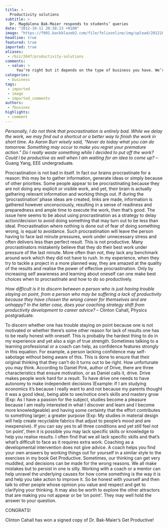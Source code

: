 ```yaml
---
title: >
  Productivity solutions
subtitle: >
  Dr. Magdalena Bak-Maier responds to students’ queries
date: "2012-10-11 20:38:13 +0100"
image: "https://f001.backblazeb2.com/file/felixonline/img/upload/201210121802-felix-mbmpark2010octmtc2-226x300.jpeg"
headline: true
featured: true
imported: true
aliases:
 - /biz/2647/productivity-solutions
comments:
 - value: >
     You’re right but it depends on the type of business you have. We’re an outsourcing company and we always set deadlines for every project so that our clients will appreciate our work. We even have a <a href="http://www.timedoctor.com">time tracking software</a> installed on our PCs so anytime clients will have an idea on how the business is going and if we’re working on our tasks or not. Our main drive is “productivity” so for us procrastination is totally a big loss if it’s not being avoided.
categories:
 - business
tags:
 - imported
 - image
 - imported_comments
authors:
 - fbusines
highlights:
 - comment
---
```


_Personally, I do not think that procrastination is entirely bad. While we delay the work, we may find out a shortcut or a better way to finish the work in short time. As Aaron Burr wisely said, “Never do today what you can do tomorrow. Something may occur to make you regret your premature action.” Do I really waste something while I decided to put off the work? Could I be productive as well when I am waiting for an idea to come up?_ – Guang Yang, EEE undergraduate.

 Procrastination is not bad in itself. In fact our brains procrastinate for a reason: this may be to gather information, generate ideas or simply because of other priorities. Some people appear to be procrastinating because they are not doing any explicit or visible work, and yet, their brain is actually gathering relevant information and working things out. If during the ‘procrastination’ phase ideas are created, links are made, information is gathered however unconsciously, resulting in a sense of readiness and preparedness and ample time to execute the work, then that’s good. The issue here seems to be about using procrastination as a strategy to delay action/decision to avoid doing something that may turn out to be less than ideal. Procrastination where nothing is done out of fear of doing something wrong, is equal to avoidance. Such procrastination will leave the person having to face last minute pressures, work under unnecessary stress and often delivers less than perfect result. This is not productive. Many procrastinators mistakenly believe that they do their best work under pressure of the last minute. More often than not, they lack any benchmark around work which they did not have to rush. In my experience, when they try to tackle a project in a more planned way, they are amazed at the quality of the results and realise the power of effective procrastination. Only by increasing self awareness and learning about oneself can one make best choices when to procrastinate and how to do so productively.

_How difficult is it to discern between a person who is just having trouble staying on point, from a person who may be suffering a lack of productivity because they have chosen the wrong career for themselves and are unhappy? In the latter case, does your coaching strategy shift from productivity development to career advice?_ – Clinton Cahall, Physics postgraduate.

 To discern whether one has trouble staying on point because one is not motivated or whether there’s some other reason for lack of results one has to be really honest with oneself. This is probably the hardest thing to do in my experience and yet also a sign of true strength. Sometimes talking to a learning professional or a coach can help, as confidence features strongly in this equation. For example, a person lacking confidence may self-sabotage without being aware of this. This is done to ensure that their original thinking that they can’t do it turns out to be right. How unfortunate you may think. According to Daniel Pink, author of Drive, there are three characteristics that ensure motivation, or as Daniel calls it, drive. Drive makes people work hard for a result. To have drive one needs to have autonomy to make independent decisions (Example: If I am studying economics it’s because I really want to and not because my parents thought it was a good idea), being able to see/notice one’s skills and mastery grow (Exp: As I have a passion for the subject, studies become a pleasure because I am really interested in what I discover and learn and I become more knowledgeable) and having some certainty that the effort contributes to something larger; a greater purpose (Exp: My studies in material design will help create recyclable fabrics that adjust to people’s mood and are inexpensive). If you can say yes to all three conditions and yet still feel not ‘on point’, then it is possible you may lack specific skills or knowledge to help you realise results. I often find that we all lack specific skills and that’s what’s difficult to face as it requires extra work. Coaching as a developmental intervention does not give advice. A coach helps you find your own answers by working things out for yourself in a similar style to the exercises in my book Get Productive. Sometimes, our thinking can get very muddled, and decisions can be made for the wrong reasons. We all make mistakes but to persist in one is silly. Working with a coach or a mentor can help unravel the underlying causes for how come something is the way it is and help you take action to improve it. So be honest with yourself and then talk to other people whose opinion you value and respect and get to clarifying your thinking. It may also be worth to explore the other attractors that are making you not appear or be ‘on point’. They may well hold the answer to your question.

CONGRATS!

Clinton Cahall has won a signed copy of Dr. Bak-Maier’s Get Productive!
